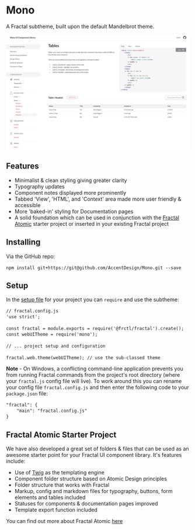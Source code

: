# Mono

A Fractal subtheme, built upon the default Mandelbrot theme.

![Mono screenshot](screenshot.jpg "Mono screenshot")

## Features

* Minimalist & clean styling giving greater clarity
* Typography updates
* Component notes displayed more prominently
* Tabbed 'View', 'HTML', and 'Context' area made more user friendly & accessible
* More 'baked-in' styling for Documentation pages
* A solid foundation which can be used in conjunction with the [Fractal Atomic](https://github.com/AccentDesign/Fractal-Atomic) starter project or inserted in your existing Fractal project  

## Installing

Via the GitHub repo:

```Shell
npm install git+https://git@github.com/AccentDesign/Mono.git --save
```

## Setup

In the [setup file](https://fractal.build/guide/project-settings.html#the-fractal-js-file) for your project you can ```require``` and use the subtheme:

```Shell
// fractal.config.js
'use strict';

const fractal = module.exports = require('@frctl/fractal').create();
const webUITheme = require('mono');

// ... project setup and configuration

fractal.web.theme(webUITheme); // use the sub-classed theme
```

**Note** - On Windows, a conflicting command-line application prevents you from running Fractal commands from the project's root directory (where your ```fractal.js``` config file will live). To work around this you can rename your config file ```fractal.config.js``` and then enter the following code to your ```package.json``` file:

```
"fractal": {
    "main": "fractal.config.js"
}
```

## Fractal Atomic Starter Project

We have also developed a great set of folders & files that can be used as an awesome starter point for your Fractal UI component library. It's features include:

* Use of [Twig](https://twig.symfony.com/) as the templating engine
* Component folder structure based on Atomic Design principles
* Folder structure that works with Fractal
* Markup, config and markdown files for typography, buttons, form elements and tables included
* Statuses for components & documentation pages improved
* Template export function included

You can find out more about Fractal Atomic [here](https://github.com/AccentDesign/Fractal-Atomic)
